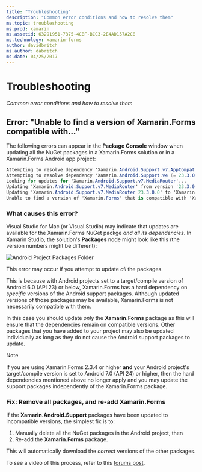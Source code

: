 ```yaml
---
title: "Troubleshooting"
description: "Common error conditions and how to resolve them"
ms.topic: troubleshooting
ms.prod: xamarin
ms.assetid: 63291951-7375-4CBF-BCC3-2E4AD157A2C8
ms.technology: xamarin-forms
author: davidbritch
ms.author: dabritch
ms.date: 04/25/2017
---
```


# Troubleshooting

_Common error conditions and how to resolve them_

## Error: "Unable to find a version of Xamarin.Forms compatible with..."

The following errors can appear in the **Package Console** window
when updating all the NuGet packages in a Xamarin.Forms solution or in
a Xamarin.Forms Android app project:

```csharp
Attempting to resolve dependency 'Xamarin.Android.Support.v7.AppCompat (= 23.3.0.0)'.
Attempting to resolve dependency 'Xamarin.Android.Support.v4 (= 23.3.0.0)'.
Looking for updates for 'Xamarin.Android.Support.v7.MediaRouter'...
Updating 'Xamarin.Android.Support.v7.MediaRouter' from version '23.3.0.0' to '23.3.1.0' in project 'Todo.Droid'.
Updating 'Xamarin.Android.Support.v7.MediaRouter 23.3.0.0' to 'Xamarin.Android.Support.v7.MediaRouter 23.3.1.0' failed.
Unable to find a version of 'Xamarin.Forms' that is compatible with 'Xamarin.Android.Support.v7.MediaRouter 23.3.0.0'.
```

### What causes this error?

Visual Studio for Mac (or Visual Studio) may indicate that updates are available
for the Xamarin.Forms NuGet packge *and all its dependencies*. In Xamarin
Studio, the solution's **Packages** node might look like this (the version
numbers might be different):

![](images/updates-available.png "Android Project Packages Folder")

This error may occur if you attempt to update _all_ the packages.

This is because with Android projects set to a target/compile version of 
Android 6.0 (API 23) or below, Xamarin.Forms has a hard dependency on *specific* 
versions of the Android support packages. Although updated versions of those 
packages may be available, Xamarin.Forms is not necessarily compatible with them.

In this case you should update _only_ the **Xamarin.Forms** package as this will 
ensure that the dependencies remain on compatible versions. Other packages 
that you have added to your project may also be updated individually as long as they 
do not cause the Android support packages to update.

> [!NOTE]
> If you are using Xamarin.Forms 2.3.4 or higher **and** your Android project's 
target/compile version is set to Android 7.0 (API 24) or higher, then the hard 
dependencies mentioned above no longer apply and you may update the support packages 
independently of the Xamarin.Forms package.

### Fix: Remove all packages, and re-add Xamarin.Forms

If the **Xamarin.Android.Support** packages have been updated to incompatible
versions, the simplest fix is to:

1. Manually delete all the NuGet packages in the Android project, then
2. Re-add the **Xamarin.Forms** package.

This will automatically download the *correct* versions of the other packages.

To see a video of this process, refer to this
[forums post](https://forums.xamarin.com/discussion/comment/170012/#Comment_170012).
